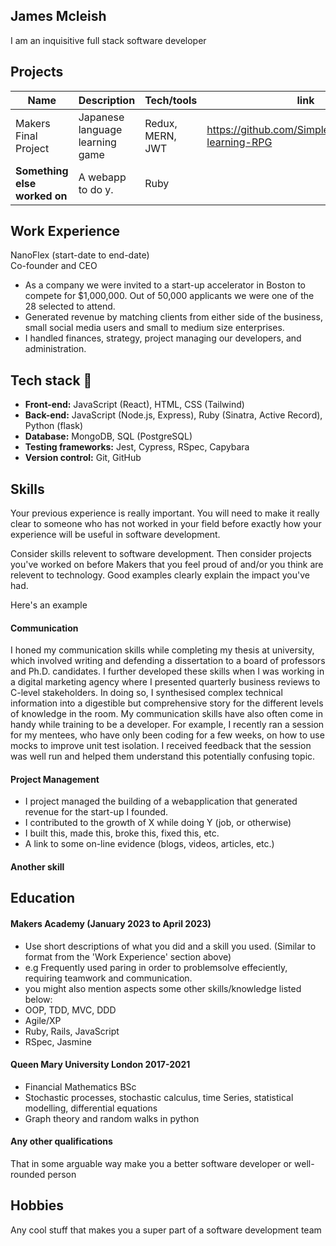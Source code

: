 ## James Mcleish

I am an inquisitive full stack software developer  

## Projects

| Name                         | Description                    | Tech/tools        |   link  |
| ---------------------------- | -------------------------------| ----------------- |---------|
| Makers Final Project  | Japanese language learning game| Redux, MERN, JWT       |https://github.com/SimpleLuke/japanese-learning-RPG|
| **Something else worked on** | A webapp to do y.              | Ruby              |         |

## Work Experience

NanoFlex (start-date to end-date)  
Co-founder and CEO

- As a company we were invited to a start-up accelerator in Boston to compete for $1,000,000. Out of 50,000 applicants we were one of the 28 selected to attend.
- Generated revenue by matching clients from either side of the business, small social media users and small to medium size enterprises.
- I handled finances, strategy, project managing our developers, and administration.

## <a name="tech-stack">Tech stack 🤖</a>

- **Front-end:** JavaScript (React), HTML, CSS (Tailwind)
- **Back-end:** JavaScript (Node.js, Express), Ruby (Sinatra, Active Record), Python (flask)
- **Database:** MongoDB, SQL (PostgreSQL)
- **Testing frameworks:** Jest, Cypress, RSpec, Capybara
- **Version control:** Git, GitHub

## Skills

Your previous experience is really important. You will need to make it really clear to someone who has not worked in your field before exactly how your experience will be useful in software development.

Consider skills relevent to software development. Then consider projects you've worked on before Makers that you feel proud of and/or you think are relevent to technology. Good examples clearly explain the impact you've had. 


Here's an example

#### Communication
I honed my communication skills while completing my thesis at university, which involved writing and defending a dissertation to a board of professors and Ph.D. candidates. I further developed these skills when I was working in a digital marketing agency where I presented quarterly business reviews to C-level stakeholders. In doing so, I synthesised complex technical information into a digestible but comprehensive story for the different levels of knowledge in the room. My communication skills have also often come in handy while training to be a developer. For example, I recently ran a session for my mentees, who have only been coding for a few weeks, on how to use mocks to improve unit test isolation. I received feedback that the session was well run and helped them understand this potentially confusing topic.

#### Project Management

- I project managed the building of a webapplication that generated revenue for the start-up I founded.
- I contributed to the growth of X while doing Y (job, or otherwise)
- I built this, made this, broke this, fixed this, etc.
- A link to some on-line evidence (blogs, videos, articles, etc.)

#### Another skill


## Education

#### Makers Academy (January 2023 to April 2023)
- Use short descriptions of what you did and a skill you used. (Similar to format from the 'Work Experience' section above)
- e.g Frequently used paring in order to problemsolve effeciently, requiring teamwork and communication.
- you might also mention aspects some other skills/knowledge listed below: 
- OOP, TDD, MVC, DDD
- Agile/XP
- Ruby, Rails, JavaScript
- RSpec, Jasmine

#### Queen Mary University London 2017-2021

- Financial Mathematics BSc
- Stochastic processes, stochastic calculus, time Series, statistical modelling, differential equations
- Graph theory and random walks in python

#### Any other qualifications

That in some arguable way make you a better software developer or well-rounded person

## Hobbies

Any cool stuff that makes you a super part of a software development team
